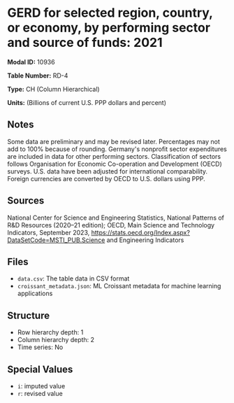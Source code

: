 # GERD for selected region, country, or economy, by performing sector and source of funds: 2021

**Modal ID:** 10936

**Table Number:** RD-4

**Type:** CH (Column Hierarchical)

**Units:** (Billions of current U.S. PPP dollars and percent)

## Notes

Some data are preliminary and may be revised later. Percentages may not add to 100% because of rounding. Germany's nonprofit sector expenditures are included in data for other performing sectors. Classification of sectors follows Organisation for Economic Co-operation and Development (OECD) surveys. U.S. data have been adjusted for international comparability. Foreign currencies are converted by OECD to U.S. dollars using PPP.

## Sources

National Center for Science and Engineering Statistics, National Patterns of R&D Resources (2020–21 edition); OECD, Main Science and Technology Indicators, September 2023, https://stats.oecd.org/Index.aspx?DataSetCode=MSTI_PUB.Science and Engineering Indicators

## Files

- `data.csv`: The table data in CSV format
- `croissant_metadata.json`: ML Croissant metadata for machine learning applications

## Structure

- Row hierarchy depth: 1
- Column hierarchy depth: 2
- Time series: No

## Special Values

- `i`: imputed value
- `r`: revised value

